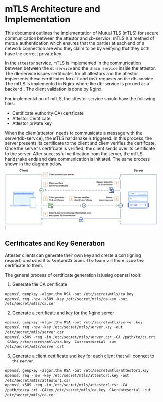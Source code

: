 # mTLS Architecture and Implementation

This document outlines the implementation of Mutual TLS (mTLS) for secure communication between the attestor and db-service. mTLS is a method of mutual authentication which ensures that the parties at each end of a network connection are who they claim to be by verifying that they both have the correct private key.

In the `attestor` service, mTLS is implemented in the communication between between the `db-service` and the `chain service` inside the attestor. The db-service issues certificates for all attestors and the attestor implements these certificates for `GET` and `POST` requests on the db-service. The mTLS is implemented in Nginx where the db-service is proxied as a backend . The client validation is done by Nginx.

For implementation of mTLS, the attestor service should have the following files:
- Certificate Authority(CA) certificate
- Attestor Certificate
- Attestor private key

When the client(attestor) needs to communicate a message with the server(db-service), the mTLS handshake is triggered. In this process, the server presents its certificate to the client and client verifies the certificate. Once the server's certificate is verified, the client sends over its certificate to the server. After successful verification from the server, the mTLS handshake ends and data communication is initiated. The same process shown in the diagram below.
![mTLS Architecture](images/mTLSArch.png)


## Certificates and Key Generation 


Attestor clients can generate their own key and create a csr(signing request) and send it to Venture23 team. The team will them issue the certificate to them.

The general process of certificate generation is(using openssl tool):

1. Generate the CA certificate
```
openssl genpkey -algorithm RSA -out /etc/secret/mtls/ca.key
openssl req -new -x509 -key /etc/secret/mtls/ca.key -out /etc/secret/mtls/ca.cer
```

2. Generate a certificate and key for the Nginx server

```
openssl genpkey -algorithm RSA -out /etc/secret/mtls/server.key
openssl req -new -key /etc/secret/mtls/server.key -out /etc/secret/mtls/server.csr
openssl x509 -req -in /etc/secret/mtls/server.csr -CA /path/to/ca.crt -CAkey /etc/secret/mtls/ca.key -CAcreateserial -out /etc/secret/mtls/server.crt
```

3. Generate a client certificate and key for each client that will connect to the server.

```
openssl genpkey -algorithm RSA -out /etc/secret/mtls/attestor1.key
openssl req -new -key /etc/secret/mtls/attestor1.key -out /etc/secret/mtls/attestor1.csr
openssl x509 -req -in /etc/secret/mtls/attestor1.csr -CA /path/to/ca.crt -CAkey /etc/secret/mtls/ca.key -CAcreateserial -out /etc/secret/mtls/ca.cer
```